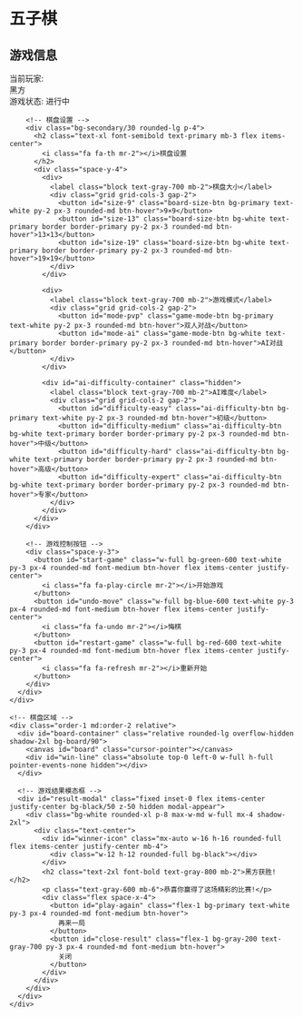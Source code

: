 <!DOCTYPE html>
<html lang="zh-CN">
<head>
  <meta charset="UTF-8">
  <meta name="viewport" content="width=device-width, initial-scale=1.0">
  <title>五子棋游戏</title>
  <script src="https://cdn.tailwindcss.com"></script>
  <link href="https://cdn.jsdelivr.net/npm/font-awesome@4.7.0/css/font-awesome.min.css" rel="stylesheet">
  <script>
    tailwind.config = {
      theme: {
        extend: {
          colors: {
            primary: '#8B5A2B',
            secondary: '#D2B48C',
            board: '#DEB887',
            black: '#000000',
            white: '#FFFFFF',
          },
          fontFamily: {
            sans: ['Inter', 'system-ui', 'sans-serif'],
          },
        },
      }
    }
  </script>
  <style type="text/tailwindcss">
    @layer utilities {
      .board-grid {
        background-image: linear-gradient(#000 1px, transparent 1px),
                          linear-gradient(90deg, #000 1px, transparent 1px);
      }
      .piece-shadow {
        box-shadow: 2px 2px 5px rgba(0, 0, 0, 0.3);
      }
      .btn-hover {
        @apply transition-all duration-300 hover:shadow-lg hover:-translate-y-1;
      }
      .piece-transition {
        transition: all 0.2s ease-out;
      }
      .modal-appear {
        animation: fadeIn 0.3s ease-out;
      }
      @keyframes fadeIn {
        from { opacity: 0; transform: scale(0.95); }
        to { opacity: 1; transform: scale(1); }
      }
    }
  </style>
</head>
<body class="bg-gradient-to-br from-amber-50 to-amber-100 min-h-screen flex flex-col items-center justify-center p-4 font-sans">
  <!-- 游戏标题 -->
  <h1 class="text-[clamp(2rem,5vw,3rem)] font-bold text-primary mb-6 text-center tracking-wide">五子棋</h1>
  
  <div class="max-w-6xl w-full flex flex-col md:flex-row gap-6 items-center md:items-start justify-center">
    <!-- 游戏控制面板 -->
    <div class="bg-white/80 backdrop-blur-sm rounded-xl p-6 shadow-xl w-full md:w-80 order-2 md:order-1">
      <div class="space-y-6">
        <!-- 游戏信息 -->
        <div class="bg-secondary/30 rounded-lg p-4">
          <h2 class="text-xl font-semibold text-primary mb-3 flex items-center">
            <i class="fa fa-info-circle mr-2"></i>游戏信息
          </h2>
          <div class="space-y-3">
            <div class="flex items-center justify-between">
              <span class="text-gray-700">当前玩家:</span>
              <div id="current-player" class="flex items-center">
                <div class="w-5 h-5 rounded-full bg-black mr-2"></div>
                <span>黑方</span>
              </div>
            </div>
            <div class="flex items-center justify-between">
              <span class="text-gray-700">游戏状态:</span>
              <span id="game-status" class="font-medium">进行中</span>
            </div>
          </div>
        </div>
        
        <!-- 棋盘设置 -->
        <div class="bg-secondary/30 rounded-lg p-4">
          <h2 class="text-xl font-semibold text-primary mb-3 flex items-center">
            <i class="fa fa-th mr-2"></i>棋盘设置
          </h2>
          <div class="space-y-4">
            <div>
              <label class="block text-gray-700 mb-2">棋盘大小</label>
              <div class="grid grid-cols-3 gap-2">
                <button id="size-9" class="board-size-btn bg-primary text-white py-2 px-3 rounded-md btn-hover">9×9</button>
                <button id="size-13" class="board-size-btn bg-white text-primary border border-primary py-2 px-3 rounded-md btn-hover">13×13</button>
                <button id="size-19" class="board-size-btn bg-white text-primary border border-primary py-2 px-3 rounded-md btn-hover">19×19</button>
              </div>
            </div>
            
            <div>
              <label class="block text-gray-700 mb-2">游戏模式</label>
              <div class="grid grid-cols-2 gap-2">
                <button id="mode-pvp" class="game-mode-btn bg-primary text-white py-2 px-3 rounded-md btn-hover">双人对战</button>
                <button id="mode-ai" class="game-mode-btn bg-white text-primary border border-primary py-2 px-3 rounded-md btn-hover">AI对战</button>
              </div>
            </div>
            
            <div id="ai-difficulty-container" class="hidden">
              <label class="block text-gray-700 mb-2">AI难度</label>
              <div class="grid grid-cols-2 gap-2">
                <button id="difficulty-easy" class="ai-difficulty-btn bg-primary text-white py-2 px-3 rounded-md btn-hover">初级</button>
                <button id="difficulty-medium" class="ai-difficulty-btn bg-white text-primary border border-primary py-2 px-3 rounded-md btn-hover">中级</button>
                <button id="difficulty-hard" class="ai-difficulty-btn bg-white text-primary border border-primary py-2 px-3 rounded-md btn-hover">高级</button>
                <button id="difficulty-expert" class="ai-difficulty-btn bg-white text-primary border border-primary py-2 px-3 rounded-md btn-hover">专家</button>
              </div>
            </div>
          </div>
        </div>
        
        <!-- 游戏控制按钮 -->
        <div class="space-y-3">
          <button id="start-game" class="w-full bg-green-600 text-white py-3 px-4 rounded-md font-medium btn-hover flex items-center justify-center">
            <i class="fa fa-play-circle mr-2"></i>开始游戏
          </button>
          <button id="undo-move" class="w-full bg-blue-600 text-white py-3 px-4 rounded-md font-medium btn-hover flex items-center justify-center">
            <i class="fa fa-undo mr-2"></i>悔棋
          </button>
          <button id="restart-game" class="w-full bg-red-600 text-white py-3 px-4 rounded-md font-medium btn-hover flex items-center justify-center">
            <i class="fa fa-refresh mr-2"></i>重新开始
          </button>
        </div>
      </div>
    </div>
    
    <!-- 棋盘区域 -->
    <div class="order-1 md:order-2 relative">
      <div id="board-container" class="relative rounded-lg overflow-hidden shadow-2xl bg-board/90">
        <canvas id="board" class="cursor-pointer"></canvas>
        <div id="win-line" class="absolute top-0 left-0 w-full h-full pointer-events-none hidden"></div>
      </div>
      
      <!-- 游戏结果模态框 -->
      <div id="result-modal" class="fixed inset-0 flex items-center justify-center bg-black/50 z-50 hidden modal-appear">
        <div class="bg-white rounded-xl p-8 max-w-md w-full mx-4 shadow-2xl">
          <div class="text-center">
            <div id="winner-icon" class="mx-auto w-16 h-16 rounded-full flex items-center justify-center mb-4">
              <div class="w-12 h-12 rounded-full bg-black"></div>
            </div>
            <h2 class="text-2xl font-bold text-gray-800 mb-2">黑方获胜!</h2>
            <p class="text-gray-600 mb-6">恭喜你赢得了这场精彩的比赛!</p>
            <div class="flex space-x-4">
              <button id="play-again" class="flex-1 bg-primary text-white py-3 px-4 rounded-md font-medium btn-hover">
                再来一局
              </button>
              <button id="close-result" class="flex-1 bg-gray-200 text-gray-700 py-3 px-4 rounded-md font-medium btn-hover">
                关闭
              </button>
            </div>
          </div>
        </div>
      </div>
    </div>
  </div>

  <script>
    document.addEventListener('DOMContentLoaded', () => {
      // 游戏配置
      const config = {
        boardSize: 13,
        cellSize: 30,
        gameMode: 'pvp', // pvp 或 ai
        aiDifficulty: 'medium', // easy, medium, hard, expert
        currentPlayer: 'black', // black 或 white
        gameStatus: 'playing', // playing, over
        winner: null,
      };
      
      // 游戏数据
      const gameData = {
        board: [],
        history: [],
        winLine: null,
      };
      
      // DOM 元素
      const canvas = document.getElementById('board');
      const ctx = canvas.getContext('2d');
      const boardContainer = document.getElementById('board-container');
      const currentPlayerEl = document.getElementById('current-player');
      const gameStatusEl = document.getElementById('game-status');
      const resultModal = document.getElementById('result-modal');
      const winnerIcon = document.getElementById('winner-icon');
      const playAgainBtn = document.getElementById('play-again');
      const closeResultBtn = document.getElementById('close-result');
      const startGameBtn = document.getElementById('start-game');
      const undoMoveBtn = document.getElementById('undo-move');
      const restartGameBtn = document.getElementById('restart-game');
      const winLineEl = document.getElementById('win-line');
      
      // 初始化棋盘数据
      function initBoard() {
        gameData.board = Array(config.boardSize).fill().map(() => Array(config.boardSize).fill(null));
        gameData.history = [];
        gameData.winLine = null;
        config.currentPlayer = 'black';
        config.gameStatus = 'playing';
        config.winner = null;
        updateGameInfo();
      }
      
      // 更新游戏信息显示
      function updateGameInfo() {
        // 更新当前玩家显示
        const playerColor = config.currentPlayer === 'black' ? 'black' : 'white';
        const playerText = config.currentPlayer === 'black' ? '黑方' : '白方';
        currentPlayerEl.innerHTML = `
          <div class="w-5 h-5 rounded-full bg-${playerColor} mr-2"></div>
          <span>${playerText}</span>
        `;
        
        // 更新游戏状态
        gameStatusEl.textContent = config.gameStatus === 'playing' ? '进行中' : '已结束';
        
        // 更新棋盘尺寸显示
        document.querySelectorAll('.board-size-btn').forEach(btn => {
          const size = btn.id.split('-')[1];
          btn.classList.toggle('bg-primary', size === config.boardSize.toString());
          btn.classList.toggle('bg-white', size !== config.boardSize.toString());
          btn.classList.toggle('text-white', size === config.boardSize.toString());
          btn.classList.toggle('text-primary', size !== config.boardSize.toString());
          btn.classList.toggle('border-primary', size !== config.boardSize.toString());
        });
        
        // 更新游戏模式显示
        document.querySelectorAll('.game-mode-btn').forEach(btn => {
          const mode = btn.id.split('-')[1];
          btn.classList.toggle('bg-primary', mode === config.gameMode);
          btn.classList.toggle('bg-white', mode !== config.gameMode);
          btn.classList.toggle('text-white', mode === config.gameMode);
          btn.classList.toggle('text-primary', mode !== config.gameMode);
          btn.classList.toggle('border-primary', mode !== config.gameMode);
        });
        
        // 更新AI难度显示
        document.querySelectorAll('.ai-difficulty-btn').forEach(btn => {
          const difficulty = btn.id.split('-')[1];
          btn.classList.toggle('bg-primary', difficulty === config.aiDifficulty);
          btn.classList.toggle('bg-white', difficulty !== config.aiDifficulty);
          btn.classList.toggle('text-white', difficulty === config.aiDifficulty);
          btn.classList.toggle('text-primary', difficulty !== config.aiDifficulty);
          btn.classList.toggle('border-primary', difficulty !== config.aiDifficulty);
        });
        
        // 显示或隐藏AI难度选择
        document.getElementById('ai-difficulty-container').classList.toggle('hidden', config.gameMode !== 'ai');
      }
      
      // 设置棋盘尺寸
      function setBoardSize(size) {
        config.boardSize = size;
        resizeCanvas();
        initBoard();
        drawBoard();
      }
      
      // 设置游戏模式
      function setGameMode(mode) {
        config.gameMode = mode;
        updateGameInfo();
      }
      
      // 设置AI难度
      function setAIDifficulty(difficulty) {
        config.aiDifficulty = difficulty;
        updateGameInfo();
      }
      
      // 调整Canvas大小
      function resizeCanvas() {
        const canvasSize = config.boardSize * config.cellSize;
        canvas.width = canvasSize;
        canvas.height = canvasSize;
        boardContainer.style.width = `${canvasSize}px`;
        boardContainer.style.height = `${canvasSize}px`;
      }
      
      // 绘制棋盘
      function drawBoard() {
        const { boardSize, cellSize } = config;
        const canvasSize = boardSize * cellSize;
        
        // 清空画布
        ctx.clearRect(0, 0, canvasSize, canvasSize);
        
        // 绘制棋盘背景
        ctx.fillStyle = '#DEB887';
        ctx.fillRect(0, 0, canvasSize, canvasSize);
        
        // 绘制网格线
        ctx.strokeStyle = '#000';
        ctx.lineWidth = 1;
        
        // 绘制横线和竖线
        for (let i = 0; i < boardSize; i++) {
          // 横线
          ctx.beginPath();
          ctx.moveTo(cellSize / 2, i * cellSize + cellSize / 2);
          ctx.lineTo(canvasSize - cellSize / 2, i * cellSize + cellSize / 2);
          ctx.stroke();
          
          // 竖线
          ctx.beginPath();
          ctx.moveTo(i * cellSize + cellSize / 2, cellSize / 2);
          ctx.lineTo(i * cellSize + cellSize / 2, canvasSize - cellSize / 2);
          ctx.stroke();
        }
        
        // 绘制天元和星位
        const starPoints = getStarPoints();
        starPoints.forEach(({ x, y }) => {
          ctx.beginPath();
          ctx.arc(x * cellSize + cellSize / 2, y * cellSize + cellSize / 2, 4, 0, Math.PI * 2);
          ctx.fillStyle = '#000';
          ctx.fill();
        });
        
        // 绘制棋子
        for (let i = 0; i < boardSize; i++) {
          for (let j = 0; j < boardSize; j++) {
            if (gameData.board[i][j]) {
              drawPiece(j, i, gameData.board[i][j]);
            }
          }
        }
        
        // 绘制胜利线
        if (gameData.winLine) {
          drawWinLine();
        }
      }
      
      // 获取星位点坐标
      function getStarPoints() {
        const points = [];
        const size = config.boardSize;
        
        if (size === 9) {
          points.push({ x: 2, y: 2 }, { x: 4, y: 4 }, { x: 6, y: 2 });
          points.push({ x: 2, y: 6 }, { x: 6, y: 6 });
        } else if (size === 13) {
          points.push({ x: 3, y: 3 }, { x: 9, y: 3 }, { x: 6, y: 6 });
          points.push({ x: 3, y: 9 }, { x: 9, y: 9 });
        } else if (size === 19) {
          points.push({ x: 3, y: 3 }, { x: 9, y: 3 }, { x: 15, y: 3 });
          points.push({ x: 3, y: 9 }, { x: 9, y: 9 }, { x: 15, y: 9 });
          points.push({ x: 3, y: 15 }, { x: 9, y: 15 }, { x: 15, y: 15 });
        }
        
        return points;
      }
      
      // 绘制棋子
      function drawPiece(x, y, color) {
        const { cellSize } = config;
        const centerX = x * cellSize + cellSize / 2;
        const centerY = y * cellSize + cellSize / 2;
        const radius = cellSize / 2 - 2;
        
        // 创建径向渐变使棋子更立体
        const gradient = ctx.createRadialGradient(
          centerX - radius * 0.3, centerY - radius * 0.3, radius * 0.1,
          centerX, centerY, radius
        );
        
        if (color === 'black') {
          gradient.addColorStop(0, '#555');
          gradient.addColorStop(1, '#000');
        } else {
          gradient.addColorStop(0, '#fff');
          gradient.addColorStop(1, '#ddd');
        }
        
        ctx.beginPath();
        ctx.arc(centerX, centerY, radius, 0, Math.PI * 2);
        ctx.fillStyle = gradient;
        ctx.fill();
        
        // 添加高光效果
        if (color === 'white') {
          const highlight = ctx.createRadialGradient(
            centerX - radius * 0.3, centerY - radius * 0.3, 0,
            centerX - radius * 0.3, centerY - radius * 0.3, radius * 0.6
          );
          highlight.addColorStop(0, 'rgba(255, 255, 255, 0.8)');
          highlight.addColorStop(1, 'rgba(255, 255, 255, 0)');
          
          ctx.beginPath();
          ctx.arc(centerX, centerY, radius, 0, Math.PI * 2);
          ctx.fillStyle = highlight;
          ctx.fill();
        }
      }
      
      // 绘制胜利线
      function drawWinLine() {
        if (!gameData.winLine) return;
        
        const { cellSize } = config;
        const { start, end } = gameData.winLine;
        
        const startX = start.x * cellSize + cellSize / 2;
        const startY = start.y * cellSize + cellSize / 2;
        const endX = end.x * cellSize + cellSize / 2;
        const endY = end.y * cellSize + cellSize / 2;
        
        // 创建SVG元素
        const svgNS = "http://www.w3.org/2000/svg";
        const svg = document.createElementNS(svgNS, "svg");
        const line = document.createElementNS(svgNS, "line");
        
        svg.setAttributeNS(null, "width", canvas.width);
        svg.setAttributeNS(null, "height", canvas.height);
        
        line.setAttributeNS(null, "x1", startX);
        line.setAttributeNS(null, "y1", startY);
        line.setAttributeNS(null, "x2", endX);
        line.setAttributeNS(null, "y2", endY);
        line.setAttributeNS(null, "stroke", "#ff0000");
        line.setAttributeNS(null, "stroke-width", "3");
        line.setAttributeNS(null, "stroke-dasharray", "none");
        line.setAttributeNS(null, "stroke-linecap", "round");
        
        svg.appendChild(line);
        
        // 清空并添加新的胜利线
        winLineEl.innerHTML = '';
        winLineEl.appendChild(svg);
        winLineEl.classList.remove('hidden');
      }
      
      // 落子
      function placePiece(x, y) {
        // 检查是否在游戏中且该位置为空
        if (config.gameStatus !== 'playing' || gameData.board[y][x] !== null) {
          return false;
        }
        
        // 记录历史
        gameData.history.push({ x, y, player: config.currentPlayer });
        
        // 落子
        gameData.board[y][x] = config.currentPlayer;
        
        // 重绘棋盘
        drawBoard();
        
        // 检查是否获胜
        if (checkWin(x, y, config.currentPlayer)) {
          config.gameStatus = 'over';
          config.winner = config.currentPlayer;
          showResultModal();
          return true;
        }
        
        // 检查是否平局
        if (checkDraw()) {
          config.gameStatus = 'over';
          config.winner = 'tie';
          showResultModal();
          return true;
        }
        
        // 切换玩家
        config.currentPlayer = config.currentPlayer === 'black' ? 'white' : 'black';
        updateGameInfo();
        
        // 如果是AI对战且轮到AI
        if (config.gameMode === 'ai' && config.currentPlayer === 'white') {
          setTimeout(() => {
            makeAIMove();
          }, 500);
        }
        
        return true;
      }
      
      // AI落子
      function makeAIMove() {
        if (config.gameStatus !== 'playing') return;
        
        let move;
        
        // 根据难度选择AI策略
        switch (config.aiDifficulty) {
          case 'easy':
            move = makeEasyAIMove();
            break;
          case 'medium':
            move = makeMediumAIMove();
            break;
          case 'hard':
            move = makeHardAIMove();
            break;
          case 'expert':
            move = makeExpertAIMove();
            break;
          default:
            move = makeMediumAIMove();
        }
        
        if (move) {
          placePiece(move.x, move.y);
        }
      }
      
      // 初级AI：随机落子
      function makeEasyAIMove() {
        const availableMoves = [];
        
        for (let i = 0; i < config.boardSize; i++) {
          for (let j = 0; j < config.boardSize; j++) {
            if (gameData.board[i][j] === null) {
              availableMoves.push({ x: j, y: i });
            }
          }
        }
        
        if (availableMoves.length > 0) {
          const randomIndex = Math.floor(Math.random() * availableMoves.length);
          return availableMoves[randomIndex];
        }
        
        return null;
      }
      
      // 中级AI：有一定策略的落子
      function makeMediumAIMove() {
        // 优先选择能形成自己连子的位置
        const aiMove = findBestMove('white');
        if (aiMove && aiMove.score >= 3) {
          return aiMove;
        }
        
        // 其次选择能阻止对手连子的位置
        const playerMove = findBestMove('black');
        if (playerMove && playerMove.score >= 2) {
          return playerMove;
        }
        
        // 否则随机落子
        return makeEasyAIMove();
      }
      
      // 高级AI：考虑更多可能性和防守
      function makeHardAIMove() {
        // 优先选择能形成自己连子的位置
        const aiMove = findBestMove('white');
        
        // 其次选择能阻止对手连子的位置
        const playerMove = findBestMove('black');
        
        // 如果AI的最佳位置比玩家的最佳位置好，或者两者一样好但AI能形成更多连子，则选择AI的位置
        if ((aiMove && aiMove.score > playerMove.score) || 
            (aiMove && aiMove.score === playerMove.score && aiMove.score >= 3)) {
          return aiMove;
        }
        
        // 否则选择阻止玩家的位置
        if (playerMove) {
          return playerMove;
        }
        
        // 否则随机落子
        return makeEasyAIMove();
      }
      
      // 专家AI：使用简单的极小极大算法
      function makeExpertAIMove() {
        const depth = 3; // 搜索深度
        let bestScore = -Infinity;
        let bestMove = null;
        
        // 遍历所有可能的移动
        for (let i = 0; i < config.boardSize; i++) {
          for (let j = 0; j < config.boardSize; j++) {
            if (gameData.board[i][j] === null) {
              // 模拟AI落子
              gameData.board[i][j] = 'white';
              
              // 评估局面
              const score = minimax(depth, false, -Infinity, Infinity);
              
              // 撤销落子
              gameData.board[i][j] = null;
              
              // 更新最佳移动
              if (score > bestScore) {
                bestScore = score;
                bestMove = { x: j, y: i };
              }
            }
          }
        }
        
        return bestMove || makeHardAIMove();
      }
      
      // 极小极大算法，带Alpha-Beta剪枝
      function minimax(depth, isMaximizing, alpha, beta) {
        // 检查游戏是否结束或达到最大深度
        const aiWin = checkWinWithoutSaving(0, 0, 'white');
        const playerWin = checkWinWithoutSaving(0, 0, 'black');
        
        if (aiWin) return Infinity;
        if (playerWin) return -Infinity;
        if (depth === 0 || checkDraw()) return evaluateBoard();
        
        if (isMaximizing) {
          let maxScore = -Infinity;
          
          // 遍历所有可能的移动
          for (let i = 0; i < config.boardSize; i++) {
            for (let j = 0; j < config.boardSize; j++) {
              if (gameData.board[i][j] === null) {
                // 模拟AI落子
                gameData.board[i][j] = 'white';
                
                // 递归评估
                const score = minimax(depth - 1, false, alpha, beta);
                
                // 撤销落子
                gameData.board[i][j] = null;
                
                maxScore = Math.max(score, maxScore);
                alpha = Math.max(alpha, score);
                
                // Alpha-Beta剪枝
                if (beta <= alpha) break;
              }
            }
            
            if (beta <= alpha) break;
          }
          
          return maxScore;
        } else {
          let minScore = Infinity;
          
          // 遍历所有可能的移动
          for (let i = 0; i < config.boardSize; i++) {
            for (let j = 0; j < config.boardSize; j++) {
              if (gameData.board[i][j] === null) {
                // 模拟玩家落子
                gameData.board[i][j] = 'black';
                
                // 递归评估
                const score = minimax(depth - 1, true, alpha, beta);
                
                // 撤销落子
                gameData.board[i][j] = null;
                
                minScore = Math.min(score, minScore);
                beta = Math.min(beta, score);
                
                // Alpha-Beta剪枝
                if (beta <= alpha) break;
              }
            }
            
            if (beta <= alpha) break;
          }
          
          return minScore;
        }
      }
      
      // 评估棋盘状态
      function evaluateBoard() {
        let score = 0;
        
        // 检查AI的连子情况
        score += evaluatePlayer('white') * 1.2; // AI的分数乘以1.2，使其更具攻击性
        
        // 检查玩家的连子情况
        score -= evaluatePlayer('black');
        
        return score;
      }
      
      // 评估玩家的连子情况
      function evaluatePlayer(player) {
        let score = 0;
        const directions = [
          { dx: 1, dy: 0 },  // 水平
          { dx: 0, dy: 1 },  // 垂直
          { dx: 1, dy: 1 },  // 对角线
          { dx: 1, dy: -1 }  // 反对角线
        ];
        
        for (let i = 0; i < config.boardSize; i++) {
          for (let j = 0; j < config.boardSize; j++) {
            if (gameData.board[i][j] === player) {
              for (const dir of directions) {
                const line = getLine(j, i, dir.dx, dir.dy, player);
                score += evaluateLine(line);
              }
            }
          }
        }
        
        return score;
      }
      
      // 获取一条线上的棋子情况
      function getLine(x, y, dx, dy, player) {
        let line = 1;  // 当前位置已经有一个棋子
        let emptyEnds = 0;
        
        // 正方向
        for (let i = 1; i < 5; i++) {
          const nx = x + dx * i;
          const ny = y + dy * i;
          
          if (nx < 0 || nx >= config.boardSize || ny < 0 || ny >= config.boardSize) {
            break;
          }
          
          if (gameData.board[ny][nx] === player) {
            line++;
          } else if (gameData.board[ny][nx] === null) {
            emptyEnds++;
            break;
          } else {
            break;
          }
        }
        
        // 反方向
        for (let i = 1; i < 5; i++) {
          const nx = x - dx * i;
          const ny = y - dy * i;
          
          if (nx < 0 || nx >= config.boardSize || ny < 0 || ny >= config.boardSize) {
            break;
          }
          
          if (gameData.board[ny][nx] === player) {
            line++;
          } else if (gameData.board[ny][nx] === null) {
            emptyEnds++;
            break;
          } else {
            break;
          }
        }
        
        return { length: line, emptyEnds };
      }
      
      // 评估一条线的得分
      function evaluateLine(line) {
        const { length, emptyEnds } = line;
        
        if (length >= 5) {
          return 10000;  // 五连
        } else if (length === 4) {
          if (emptyEnds === 2) {
            return 1000;  // 活四
          } else if (emptyEnds === 1) {
            return 100;   // 冲四
          }
        } else if (length === 3) {
          if (emptyEnds === 2) {
            return 50;    // 活三
          } else if (emptyEnds === 1) {
            return 10;    // 冲三
          }
        } else if (length === 2) {
          if (emptyEnds === 2) {
            return 5;     // 活二
          } else if (emptyEnds === 1) {
            return 2;     // 冲二
          }
        }
        
        return 0;
      }
      
      // 寻找最佳落子位置
      function findBestMove(player) {
        let bestScore = 0;
        let bestMove = null;
        
        for (let i = 0; i < config.boardSize; i++) {
          for (let j = 0; j < config.boardSize; j++) {
            if (gameData.board[i][j] === null) {
              // 模拟落子
              gameData.board[i][j] = player;
              
              // 评估这个位置的分数
              const score = evaluatePosition(j, i, player);
              
              // 撤销落子
              gameData.board[i][j] = null;
              
              // 更新最佳位置
              if (score > bestScore) {
                bestScore = score;
                bestMove = { x: j, y: i, score };
              }
            }
          }
        }
        
        return bestMove;
      }
      
      // 评估一个位置的分数
      function evaluatePosition(x, y, player) {
        let score = 0;
        const directions = [
          { dx: 1, dy: 0 },  // 水平
          { dx: 0, dy: 1 },  // 垂直
          { dx: 1, dy: 1 },  // 对角线
          { dx: 1, dy: -1 }  // 反对角线
        ];
        
        for (const dir of directions) {
          const line = getLine(x, y, dir.dx, dir.dy, player);
          score += evaluateLine(line);
        }
        
        return score;
      }
      
      // 检查胜利
      function checkWin(x, y, player) {
        const directions = [
          { dx: 1, dy: 0 },  // 水平
          { dx: 0, dy: 1 },  // 垂直
          { dx: 1, dy: 1 },  // 对角线
          { dx: 1, dy: -1 }  // 反对角线
        ];
        
        for (const dir of directions) {
          let count = 1;  // 当前位置已经有一个棋子
          
          // 正方向
          for (let i = 1; i < 5; i++) {
            const nx = x + dir.dx * i;
            const ny = y + dir.dy * i;
            
            if (nx < 0 || nx >= config.boardSize || ny < 0 || ny >= config.boardSize) {
              break;
            }
            
            if (gameData.board[ny][nx] === player) {
              count++;
            } else {
              break;
            }
          }
          
          // 反方向
          for (let i = 1; i < 5; i++) {
            const nx = x - dir.dx * i;
            const ny = y - dir.dy * i;
            
            if (nx < 0 || nx >= config.boardSize || ny < 0 || ny >= config.boardSize) {
              break;
            }
            
            if (gameData.board[ny][nx] === player) {
              count++;
            } else {
              break;
            }
          }
          
          // 如果有五子连珠，记录胜利线并返回true
          if (count >= 5) {
            gameData.winLine = {
              start: { x: x - dir.dx * (count - 1), y: y - dir.dy * (count - 1) },
              end: { x: x + dir.dx * (count - 1), y: y + dir.dy * (count - 1) }
            };
            return true;
          }
        }
        
        return false;
      }
      
      // 检查胜利（不保存胜利线）
      function checkWinWithoutSaving(x, y, player) {
        const directions = [
          { dx: 1, dy: 0 },  // 水平
          { dx: 0, dy: 1 },  // 垂直
          { dx: 1, dy: 1 },  // 对角线
          { dx: 1, dy: -1 }  // 反对角线
        ];
        
        for (const dir of directions) {
          let count = 0;
          
          // 检查五个连续位置
          for (let i = -4; i <= 0; i++) {
            count = 0;
            for (let j = 0; j < 5; j++) {
              const nx = x + dir.dx * (i + j);
              const ny = y + dir.dy * (i + j);
              
              if (nx < 0 || nx >= config.boardSize || ny < 0 || ny >= config.boardSize) {
                break;
              }
              
              if (gameData.board[ny][nx] === player) {
                count++;
              } else {
                break;
              }
            }
            
            if (count >= 5) {
              return true;
            }
          }
        }
        
        return false;
      }
      
      // 检查平局
      function checkDraw() {
        for (let i = 0; i < config.boardSize; i++) {
          for (let j = 0; j < config.boardSize; j++) {
            if (gameData.board[i][j] === null) {
              return false;
            }
          }
        }
        return true;
      }
      
      // 显示结果模态框
      function showResultModal() {
        if (config.winner === 'tie') {
          winnerIcon.innerHTML = `
            <i class="fa fa-handshake-o text-4xl text-gray-500"></i>
          `;
          document.querySelector('#result-modal h2').textContent = '平局！';
          document.querySelector('#result-modal p').textContent = '双方势均力敌，难分胜负！';
        } else {
          const winnerColor = config.winner === 'black' ? 'black' : 'white';
          winnerIcon.innerHTML = `
            <div class="w-12 h-12 rounded-full bg-${winnerColor}"></div>
          `;
          const winnerText = config.winner === 'black' ? '黑方' : '白方';
          document.querySelector('#result-modal h2').textContent = `${winnerText}获胜!`;
          document.querySelector('#result-modal p').textContent = `恭喜你赢得了这场精彩的比赛!`;
        }
        
        resultModal.classList.remove('hidden');
      }
      
      // 隐藏结果模态框
      function hideResultModal() {
        resultModal.classList.add('hidden');
      }
      
      // 悔棋
      function undoMove() {
        if (gameData.history.length === 0 || config.gameStatus === 'over') {
          return;
        }
        
        // 撤销最后一步
        const lastMove = gameData.history.pop();
        gameData.board[lastMove.y][lastMove.x] = null;
        
        // 如果是AI对战，需要撤销AI的上一步
        if (config.gameMode === 'ai' && gameData.history.length > 0) {
          const aiMove = gameData.history.pop();
          gameData.board[aiMove.y][aiMove.x] = null;
        }
        
        // 重绘棋盘
        gameData.winLine = null;
        winLineEl.classList.add('hidden');
        drawBoard();
        
        // 更新游戏状态
        config.gameStatus = 'playing';
        config.winner = null;
        updateGameInfo();
      }
      
      // 重新开始游戏
      function restartGame() {
        initBoard();
        drawBoard();
        hideResultModal();
      }
      
      // 初始化事件监听
      function initEventListeners() {
        // 棋盘点击事件
        canvas.addEventListener('click', (e) => {
          if (config.gameStatus !== 'playing') return;
          
          const rect = canvas.getBoundingClientRect();
          const scaleX = canvas.width / rect.width;
          const scaleY = canvas.height / rect.height;
          
          const clickX = (e.clientX - rect.left) * scaleX;
          const clickY = (e.clientY - rect.top) * scaleY;
          
          const x = Math.round((clickX - config.cellSize / 2) / config.cellSize);
          const y = Math.round((clickY - config.cellSize / 2) / config.cellSize);
          
          if (x >= 0 && x < config.boardSize && y >= 0 && y < config.boardSize) {
            placePiece(x, y);
          }
        });
        
        // 棋盘大小选择
        document.getElementById('size-9').addEventListener('click', () => setBoardSize(9));
        document.getElementById('size-13').addEventListener('click', () => setBoardSize(13));
        document.getElementById('size-19').addEventListener('click', () => setBoardSize(19));
        
        // 游戏模式选择
        document.getElementById('mode-pvp').addEventListener('click', () => setGameMode('pvp'));
        document.getElementById('mode-ai').addEventListener('click', () => setGameMode('ai'));
        
        // AI难度选择
        document.getElementById('difficulty-easy').addEventListener('click', () => setAIDifficulty('easy'));
        document.getElementById('difficulty-medium').addEventListener('click', () => setAIDifficulty('medium'));
        document.getElementById('difficulty-hard').addEventListener('click', () => setAIDifficulty('hard'));
        document.getElementById('difficulty-expert').addEventListener('click', () => setAIDifficulty('expert'));
        
        // 按钮事件
        startGameBtn.addEventListener('click', restartGame);
        undoMoveBtn.addEventListener('click', undoMove);
        restartGameBtn.addEventListener('click', restartGame);
        
        // 结果模态框按钮
        playAgainBtn.addEventListener('click', restartGame);
        closeResultBtn.addEventListener('click', hideResultModal);
        
        // 窗口大小变化时重绘棋盘
        window.addEventListener('resize', drawBoard);
      }
      
      // 初始化游戏
      function initGame() {
        resizeCanvas();
        initBoard();
        initEventListeners();
        drawBoard();
      }
      
      // 启动游戏
      initGame();
    });
  </script>
</body>
</html>
    
